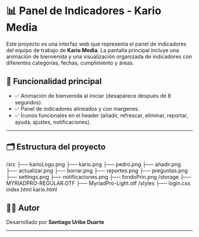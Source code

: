 # 📊 Panel de Indicadores - Kario Media

Este proyecto es una interfaz web que representa el panel de indicadores del equipo de trabajo de **Kario Media**. La pantalla principal incluye una animación de bienvenida y una visualización organizada de indicadores con diferentes categorías, fechas, cumplimiento y áreas.

## 🎯 Funcionalidad principal

- ✅ Animación de bienvenida al iniciar (desaparece después de 8 segundos).
- ✅ Panel de indicadores alineados y con margenes.
- ✅ Íconos funcionales en el header (añadir, refrescar, eliminar, reportar, ayuda, ajustes, notificaciones).

---

## 🗂️ Estructura del proyecto
/src
├── karioLogo.png
├── kario.png
├── pedro.png
├── añadir.png
├── actualizar.png
├── borrar.png
├── reportes.png
├── preguntas.png
├── settings.png
├── notificaciones.png
├── fondoPrin.png
/storage
├── MYRIADPRO-REGULAR.OTF
├── MyriadPro-Light.otf
/styles
├── login.css
index.html
kario.html

## 👨‍💻 Autor

Desarrollado por **Santiago Uribe Duarte** 

---
